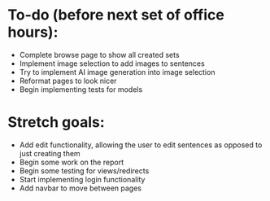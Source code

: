 # To-do (before next set of office hours):
- Complete browse page to show all created sets
- Implement image selection to add images to sentences
- Try to implement AI image generation into image selection
- Reformat pages to look nicer
- Begin implementing tests for models

# Stretch goals:
- Add edit functionality, allowing the user to edit sentences as opposed to just creating them
- Begin some work on the report
- Begin some testing for views/redirects
- Start implementing login functionality
- Add navbar to move between pages
